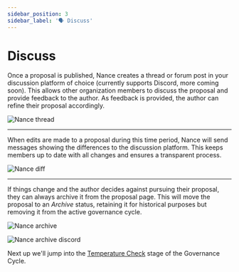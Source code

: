 ```yaml
---
sidebar_position: 3
sidebar_label: '🗣 Discuss'
---
```


# Discuss

Once a proposal is published, Nance creates a thread or forum post in your discussion platform of choice (currently supports Discord, more coming soon). This allows other organization members to discuss the proposal and provide feedback to the author. As feedback is provided, the author can refine their proposal accordingly.

![Nance thread](/img/thread.png)

---

When edits are made to a proposal during this time period, Nance will send messages showing the differences to the discussion platform. This keeps members up to date with all changes and ensures a transparent process.

![Nance diff](/img/diff.png)

---

If things change and the author decides against pursuing their proposal, they can always archive it from the proposal page. This will move the proposal to an _Archive_ status, retaining it for historical purposes but removing it from the active governance cycle.

![Nance archive](/img/archive.png)

![Nance archive discord](/img/archive-discord.png)

Next up we'll jump into the [Temperature Check](/docs/basics/temperature-check.md) stage of the Governance Cycle.
